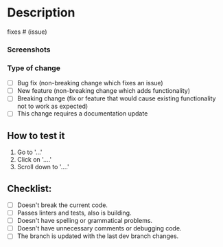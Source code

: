 # Description

<!-- Please include a summary of the change. -->

fixes # (issue)

### Screenshots

<!-- If applicable, add screenshots about your changes -->

### Type of change

<!-- Please delete options that are not relevant. -->

- [ ] Bug fix (non-breaking change which fixes an issue)
- [ ] New feature (non-breaking change which adds functionality)
- [ ] Breaking change (fix or feature that would cause existing functionality not to work as expected)
- [ ] This change requires a documentation update

## How to test it

<!-- If applicable, describe the tests that you ran to verify your changes. Provide instructions so we can reproduce. -->

1. Go to '...'
2. Click on '....'
3. Scroll down to '....'

## Checklist:

- [ ] Doesn't break the current code.
- [ ] Passes linters and tests, also is building.
- [ ] Doesn't have spelling or grammatical problems.
- [ ] Doesn't have unnecessary comments or debugging code.
- [ ] The branch is updated with the last dev branch changes.
